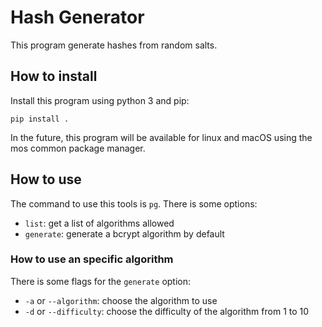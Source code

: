 # Hash Generator

This program generate hashes from random salts.

## How to install

Install this program using python 3 and pip:

```pip install .```

In the future, this program will be available for linux and macOS using the mos common package manager.

## How to use

The command to use this tools is `pg`. There is some options:

- `list`: get a list of algorithms allowed
- `generate`: generate a bcrypt algorithm by default

### How to use an specific algorithm

There is some flags for the `generate` option:

- `-a` or `--algorithm`: choose the algorithm to use
- `-d` or `--difficulty`: choose the difficulty of the algorithm from 1 to 10
